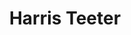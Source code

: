 ---
title: "Harris Teeter"
url: /chapel-hill/harris-teeter-martin-luther-king-junior-boulevard/
shop: Supermarkt
---